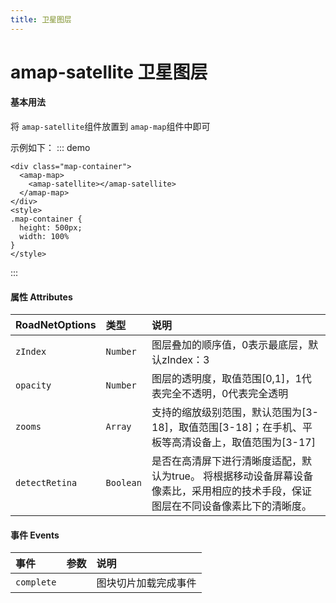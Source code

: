 ```yaml
---
title: 卫星图层
---
```

# amap-satellite  卫星图层
#### 基本用法
将 `amap-satellite`组件放置到 `amap-map`组件中即可

示例如下：
::: demo
```vue
<div class="map-container">
  <amap-map>
    <amap-satellite></amap-satellite>
  </amap-map>
</div>
<style>
.map-container {
  height: 500px;
  width: 100%
}
</style>
```
:::
#### 属性  Attributes
| RoadNetOptions | 类型      | 说明                                                         |
| :------------- | :-------- | :----------------------------------------------------------- |
| `zIndex`       | `Number`  | 图层叠加的顺序值，0表示最底层，默认zIndex：3                 |
| `opacity`      | `Number`   | 图层的透明度，取值范围[0,1]，1代表完全不透明，0代表完全透明  |
| `zooms`        | `Array`   | 支持的缩放级别范围，默认范围为[3-18]，取值范围[3-18]；在手机、平板等高清设备上，取值范围为[3-17] |
| `detectRetina` | `Boolean` | 是否在高清屏下进行清晰度适配，默认为true。 将根据移动设备屏幕设备像素比，采用相应的技术手段，保证图层在不同设备像素比下的清晰度。 |

#### 事件 Events
| 事件       | 参数 | 说明                 |
| :--------- | :--- | :------------------- |
| `complete` |      | 图块切片加载完成事件 |